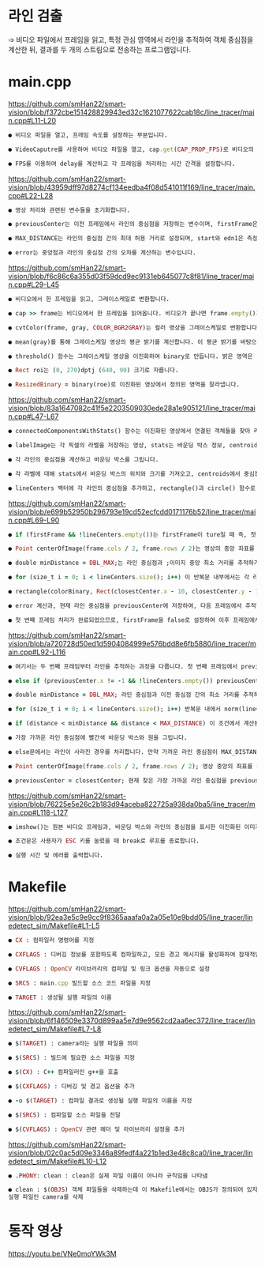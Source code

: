 # 라인 검출

➩ 비디오 파일에서 프레임을 읽고, 특정 관심 영역에서 라인을 추적하여 객체 중심점을 계산한 뒤, 결과를 두 개의 스트림으로 전송하는 프로그램입니다.

# main.cpp

https://github.com/smHan22/smart-vision/blob/f372cbe151428829943ed32c1621077622cab18c/line_tracer/main.cpp#L11-L20

  ```ruby
● 비디오 파일을 열고, 프레임 속도를 설정하는 부분입니다.

● VideoCaputre를 사용하여 비디오 파일을 열고, cap.get(CAP_PROP_FPS)로 비디오의 FPS(초당 프레임 수)를 가져옵니다.

● FPS를 이용하여 delay를 계산하고 각 프레임을 처리하는 시간 간격을 설정합니다.
```

https://github.com/smHan22/smart-vision/blob/43959dff97d8274cf134eedba4f08d541011f169/line_tracer/main.cpp#L22-L28

```ruby
● 영상 처리와 관련된 변수들을 초기화합니다.

● previousCenter는 이전 프레임에서 라인의 중심점을 저장하는 변수이며, firstFrame은 첫 번째 프레임을 처리하는지 확인하는 변수입니다.

● MAX_DISTANCE는 라인의 중심점 간의 최대 허용 거리로 설정되며, start와 edn1은 측정을 위한 변수입니다.

● error는 중앙점과 라인의 중심점 간의 오차를 계산하는 변수입니다.
```

https://github.com/smHan22/smart-vision/blob/f6c86c6a355d03f59dcd9ec9131eb645077c8f81/line_tracer/main.cpp#L29-L45

```ruby
● 비디오에서 한 프레임을 읽고, 그레이스케일로 변환합니다.

● cap >> frame는 비디오에서 한 프레임을 읽어옵니다. 비디오가 끝나면 frame.empty()가 true가 되어 루프를 종료합니다.

● cvtColor(frame, gray, COLOR_BGR2GRAY)는 컬러 영상을 그레이스케일로 변환합니다.

● mean(gray)를 통해 그레이스케일 영상의 평균 밝기를 계산합니다. 이 평균 밝기를 바탕으로 밝기를 조정하여 gray의 밝기를 100에 맞춥니다.

● threshold() 함수는 그레이스케일 영상을 이진화하여 binary로 만듭니다. 밝은 영역은 255(흰색)으로, 어두운 영역은 0(검은색)으로 변환됩니다.

● Rect roi는 (0, 270)dptj (640, 90) 크기로 자릅니다.

● ResizedBinary = binary(roe)로 이진화된 영상에서 정의된 영역을 잘라냅니다.
```

https://github.com/smHan22/smart-vision/blob/83a1647082c41f5e2203509030ede28a1e905121/line_tracer/main.cpp#L47-L67

```ruby
● connectedComponentsWithStats() 함수는 이진화된 영상에서 연결된 객체들을 찾아 라벨을 지정하고, 각 객체의 바운딩 박스와 중심점을 계산합니다.

● labelImage는 각 픽셀의 라벨을 저장하는 영상, stats는 바운딩 박스 정보, centroids는 각 객체의 중심점 정보를 저장합니다.

● 각 라인의 중심점을 계산하고 바운딩 박스를 그립니다.

● 각 라벨에 대해 stats에서 바운딩 박스의 위치와 크기를 가져오고, centroids에서 중심점을 계산합니다.

● lineCenters 백터에 각 라인의 중심점을 추가하고, rectangle()과 circle() 함수로 바운딩 박스와 중심점을 그립니다.

```

https://github.com/smHan22/smart-vision/blob/e699b52950b296793e19cd52ecfcdd0171176b52/line_tracer/main.cpp#L69-L90

```ruby
● if (firstFrame && !lineCenters.empty())는 firstFrame이 ture일 때 즉, 첫 번째 프레임일 때 라인 중심점(lineCenters)이 하나 이상 있는 경우에만 실행됩니다. lineCenter가 비어 있으면 라인을 찾을 수 없기 때문에 라인 추적을 할 수 없습니다.

● Point centerOfImage(frame.cols / 2, frame.rows / 2)는 영상의 중앙 좌표를 계산합니다. 라인 추적의 기준이 되기 위함입니다. 중앙에서 가장 가까운 라인 중심점을 찾고, 그 차이를 이용하여 라인 추적 방향을 결정할 수 있습니다.

● double minDistance = DBL_MAX;는 라인 중심점과 ;이미지 중앙 최소 거리를 추적하기 위한 초기값으로 double 타입에서 가질 수 있는 가장 큰 값으로 설정합니다.

● for (size_t i = 0; i < lineCenters.size(); i++) 이 반복문 내부에서는 각 라인 중심점에 대해, 중앙과 라인 중심점 간의 거리를 계산합니다. if (distance < minDistance) 계산된 거리가 minDistance보다 작으면, 그 중심점을 가장 가까운 중심점으로 선택합니다.

● rectangle(colorBinary, Rect(closestCenter.x - 10, closestCenter.y - 10, 20, 20), Scalar(0, 0, 255), 2)은 가장 가까운 라인 중심점을 빨간색 바운딩 박스와 원으로 표시합니다.

● error 계산과, 현재 라인 중심점을 previousCenter에 저장하여, 다음 프레임에서 추적할 라인을 결정하는 기준으로 사용됩니다.

● 첫 번째 프레임 처리가 완료되었으므로, firstFrame을 false로 설정하여 이후 프레임에서는 라인을 계속 추적할 수 있도록 합니다.
```

https://github.com/smHan22/smart-vision/blob/a720728d50ed1d5904084999e576bdd8e6fb5880/line_tracer/main.cpp#L92-L116

```ruby
● 여기서는 두 번째 프레임부터 라인을 추적하는 과정을 다룹니다. 첫 번째 프레임에서 previousCenter가 설정되었기 때문에, 이후 프레임에서는 이 previousCenter를 기준으로 가장 가까운 라인 중심점을 찾아서 추적합니다.

● else if (previousCenter.x != -1 && !lineCenters.empty()) previousCenter.x가 -1이 아니라는 것은 첫 번째 프레임에서 중심점을 찾았다는 뜻입니다. 또한 lineCenter가 비어있지 않아야 라인 추적을 계속할 수 있습니다. 이 조건이 참일 때만 라인 추적을 계속합니다.

● double minDistance = DBL_MAX; 라인 중심점과 이전 중심점 간의 최소 거리를 추적하기 위한 초기값으로 매우 큰 값으로 설정합니다.

● for (size_t i = 0; i < lineCenters.size(); i++) 반복문 내에서 norm(lineCenters[i] - previousCenter)를 사용하여 이전 중심점과 현재 라인 중심점 간의 거리를 계산합니다.

● if (distance < minDistance && distance < MAX_DISTANCE) 이 조건에서 계산된 거리가 minDistance보다 작고, MAX_DISTANCE보다 작은 경우에만 최소 거리로 저장합니다. MAX_DISTANCE는 너무 멀리 떨어진 라인 중심점은 추적하지 않도록 하는 값입니다.

● 가장 가까운 라인 중심점에 빨간색 바운딩 박스와 원을 그립니다.

● else문에서는 라인이 사라진 경우를 처리합니다. 만약 가까운 라인 중심점이 MAX_DISTANCE보다 멀리 떨어져 있어 추적이 불가능한 경우, 이전 중심점을 그대로 사용하여 해당 위치에 바운딩 박스와 원을 그립니다.

● Point centerOfImage(frame.cols / 2, frame.rows / 2); 영상 중앙의 좌표를 계산하고, error = centerOfImage.x - closestCenter.x; 중앙과 가장 가까운 라인 중심점 간의 x좌표 차이를 계산하여 error값을 업데이트 합니다.

● previousCenter = closestCenter; 현재 찾은 가장 가까운 라인 중심점을 previousCenter에 저장합니다.
```

https://github.com/smHan22/smart-vision/blob/76225e5e26c2b183d94aceba822725a938da0ba5/line_tracer/main.cpp#L118-L127

```ruby
● imshow()는 원본 비디오 프레임과, 바운딩 박스와 라인의 중심점을 표시한 이진화된 이미지를 시각적으로 보여줍니다.

● 조건문은 사용자가 ESC 키를 눌렀을 때 break로 루프를 종료합니다.

● 실행 시간 및 에러를 출력합니다.
```

# Makefile

https://github.com/smHan22/smart-vision/blob/92ea3e5c9e9cc9f8365aaafa0a2a05e10e9bdd05/line_tracer/linedetect_sim/Makefile#L1-L5

```ruby
● CX : 컴파일러 명령어를 지정

● CXFLAGS : 디버깅 정보를 포함하도록 컴파일하고, 모든 경고 메시지를 활성화하여 잠재적인 오류를 발견할 수 있도록 함.

● CVFLAGS : OpenCV 라이브러리의 컴파일 및 링크 옵션을 자동으로 설정

● SRCS : main.cpp 빌드할 소스 코드 파일을 지정

● TARGET : 생성될 실행 파일의 이름
```

https://github.com/smHan22/smart-vision/blob/6f146509e3370d899aa5e7d9e9562cd2aa6ec372/line_tracer/linedetect_sim/Makefile#L7-L8

```ruby
● $(TARGET) : camera라는 실행 파일을 의미

● $(SRCS) : 빌드에 필요한 소스 파일을 지정

● $(CX) : C++ 컴파일러인 g++을 호출

● $(CXFLAGS) : 디버깅 및 경고 옵션을 추가

● -o $(TARGET) : 컴파일 결과로 생성될 실행 파일의 이름을 지정

● $(SRCS) : 컴파일할 소스 파일을 전달

● $(CVFLAGS) : OpenCV 관련 헤더 및 라이브러리 설정을 추가
```

https://github.com/smHan22/smart-vision/blob/02c0ac5d09e3346a89fedf4a221b1ed3e48c8ca0/line_tracer/linedetect_sim/Makefile#L10-L12

```ruby
● .PHONY: clean : clean은 실제 파일 이름이 아니라 규칙임을 나타냄

● clean : $(OBJS) 객체 파일들을 삭제하는데 이 Makefile에서는 OBJS가 정의되어 있지 않으므로 영향이 없음
실행 파일인 camera를 삭제
```
# 동작 영상

https://youtu.be/VNe0moYWk3M
